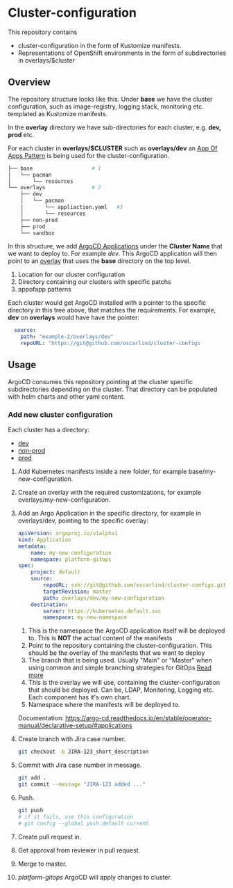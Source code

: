 # Cluster-configuration
This repository contains
* cluster-configuration in the form of Kustomize manifests.
* Representations of OpenShift environments in the form of subdirectories in overlays/$cluster

## Overview
The repository structure looks like this. Under **base** we have the cluster configuration, such as image-registry, logging stack, monitoring etc. templated as Kustomize manifests.

In the **overlay** directory we have sub-directories for each cluster, e.g. **dev, prod** etc. 

For each cluster in **overlays/$CLUSTER** such as **overlays/dev** an [App Of Apps Pattern](https://argo-cd.readthedocs.io/en/stable/operator-manual/cluster-bootstrapping/#app-of-apps-pattern) is being used for the cluster-configuration.

```bash
├── base                   # 1
│   └── pacman
│       └── resources
└── overlays               # 2
    ├── dev
    │   └── pacman
    |       └── appliaction.yaml   #3
    │       └── resources
    ├── non-prod
    ├── prod
    └── sandbox
```
In this structure, we add [ArgoCD Applications](https://argo-cd.readthedocs.io/en/stable/operator-manual/declarative-setup/#applications) under the **Cluster Name** that we want to deploy to. For example *dev*. This ArgoCD application will then point to an [overlay](https://kubernetes.io/docs/tasks/manage-kubernetes-objects/kustomization/#bases-and-overlays) that uses the **base** directory on the top level.

1. Location for our cluster configuration
2. Directory containing our clusters with specific patchs
3. appofapp patterns 

Each cluster would get ArgoCD installed with a pointer to the specific directory in this tree above, that matches the requirements. For example, **dev** on **overlays** would have have the pointer:

```yaml
  source:
    path: "example-2/overlays/dev"
    repoURL: "https://git@github.com/oscarlind/cluster-configs
```
## Usage

ArgoCD consumes this repository pointing at the cluster specific subdirectories depending on the cluster.
That directory can be populated with helm charts and other yaml content.

### Add new cluster configuration
Each cluster has a directory:

- [dev](./overlays/dev/)
- [non-prod](./overlays/non-prod/)
- [prod](./overlays/prod/)

1. Add Kubernetes manifests inside a new folder, for example base/my-new-configuration.
2. Create an overlay with the required customizations, for example overlays/my-new-configuration.
3. Add an Argo Application in the specific directory, for example in overlays/dev, pointing to the specific overlay:

    ```yaml
    apiVersion: argoproj.io/v1alpha1
    kind: Application
    metadata:
        name: my-new-configuration
        namespace: platform-gitops                                                       # < Namespace for the Argo application (1)
    spec:
        project: default
        source:
            repoURL: ssh://git@github.com/oscarlind/cluster-configs.git                  # < The configuration repository (2)
            targetRevision: master                                                       # < Branch - main or master      (3)
            path: overlays/dev/my-new-configuration                                      # < Path to our customization    (4)
        destination:
            server: https://kubernetes.default.svc
            namespace: my-new-namespace                                                  # < Namespace to deploy the manifests to (5)
    ```
    1. This is the namespace the ArgoCD application itself will be deployed to. This is **NOT** the actual content of the manifests
    2. Point to the repository containing the cluster-configuration. This should be the overlay of the manifests that we want to deploy
    3. The branch that is being used. Usually "Main" or "Master" when using common and simple branching strategies for GitOps [Read more](https://github.com/oscarlind/cluster-configs#why-not-environment-branches)
    4. This is the overlay we will use, containing the cluster-configuration that should be deployed. Can be, LDAP, Monitoring, Logging etc. Each component has it's own chart.
    5. Namespace where the manifests will be deployed to.



    Documentation: https://argo-cd.readthedocs.io/en/stable/operator-manual/declarative-setup/#applications

3. Create branch with Jira case number.

    ```sh
    git checkout -b JIRA-123_short_description
    ```

4. Commit with Jira case number in message.

    ```sh
    git add .
    git commit --message "JIRA-123 added ..."
    ```

5. Push.

    ```sh
    git push
    # if it fails, use this configuration
    # git config --global push.default current
    ```

6. Create pull request in.
7. Get approval from reviewer in pull request.
8. Merge to master.
9. _platform-gitops_ ArgoCD will apply changes to cluster.
